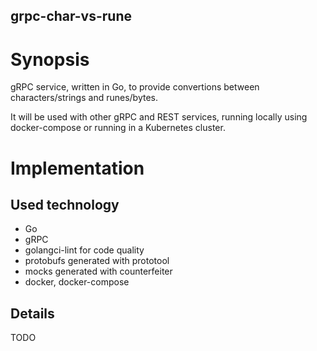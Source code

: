 ## grpc-char-vs-rune

# Synopsis

gRPC service, written in Go, to provide convertions between characters/strings and runes/bytes.

It will be used with other gRPC and REST services, running locally using docker-compose
or running in a Kubernetes cluster.

# Implementation

## Used technology

- Go
- gRPC
- golangci-lint for code quality
- protobufs generated with prototool
- mocks generated with counterfeiter
- docker, docker-compose

## Details

TODO